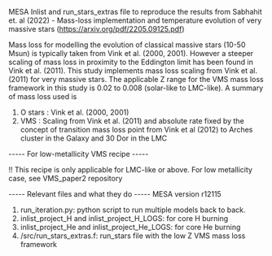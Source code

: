 MESA Inlist and run_stars_extras file to reproduce the results from Sabhahit et. al (2022) - Mass-loss implementation and temperature evolution of very massive stars (https://arxiv.org/pdf/2205.09125.pdf)

Mass loss for modelling the evolution of classical massive stars (10-50 Msun) is typically taken from Vink et al. (2000, 2001). However a steeper scaling of mass loss in proximity to the Eddington limit has been found in Vink et al. (2011). This study implements mass loss scaling from Vink et al. (2011) for very massive stars.  The applicable Z range for the VMS mass loss framework in this study is 0.02 to 0.008 (solar-like to LMC-like). A summary of mass loss used is
1. O stars : Vink et al. (2000, 2001)
2. VMS : Scaling from Vink et al. (2011) and absolute rate fixed by the concept of transition mass loss point from Vink et al (2012) to Arches cluster in the Galaxy and 30 Dor in the LMC


----- For low-metallicity VMS recipe -----

!! This recipe is only applicable for LMC-like or above. For low metallicity case, see VMS_paper2 repository

----- Relevant files and what they do -----
MESA version r12115
1. run_iteration.py: python script to run multiple models back to back. 
2. inlist_project_H and inlist_project_H_LOGS: for core H burning
3. inlist_project_He and inlist_project_He_LOGS: for core He burning
4. /src/run_stars_extras.f: run_stars file with the low Z VMS mass loss framework

